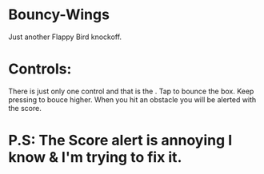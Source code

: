 # Bouncy-Wings
Just another Flappy Bird knockoff.

# Controls:
There is just only one control and that is the <Space>.
Tap <Space> to bounce the box. Keep pressing <Space> to bouce higher.
When you hit an obstacle you will be alerted with the score.

# P.S: The Score alert is annoying I know & I'm trying to fix it.
